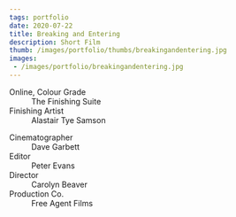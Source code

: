 ```yaml
---
tags: portfolio
date: 2020-07-22
title: Breaking and Entering
description: Short Film
thumb: /images/portfolio/thumbs/breakingandentering.jpg
images:
 - /images/portfolio/breakingandentering.jpg
---
```


<dl>
  <dt>Online, Colour Grade</dt>
  <dd>The Finishing Suite</dd>

  <dt>Finishing Artist</dt>
  <dd>Alastair Tye Samson</dd>
</dl>

<dl>
  <dt>Cinematographer</dt>
  <dd>Dave Garbett</dd>

  <dt>Editor</dt>
  <dd>Peter Evans</dd>

  <dt>Director</dt>
  <dd>Carolyn Beaver</dd>

  <dt>Production Co.</dt>
  <dd>Free Agent Films</dd>
</dl>

